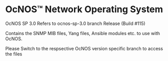 # OcNOS™ Network Operating System 
OcNOS SP 3.0 Refers to ocnos-sp-3.0 branch Release (Build #115)

Contains the SNMP MIB files, Yang files, Ansible modules etc. to use with OcNOS.

Please Switch to the respsective OcNOS version specific branch to access the files 



